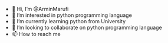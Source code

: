 - 👋 Hi, I’m @ArminMarufi
- 👀 I’m interested in python programming language
- 🌱 I’m currently learning python from University
- 💞️ I’m looking to collaborate on python programming language
- 📫 How to reach me 

<!---
ArminMarufi/ArminMarufi is a ✨ special ✨ repository because its `README.md` (this file) appears on your GitHub profile.
You can click the Preview link to take a look at your changes.
--->
